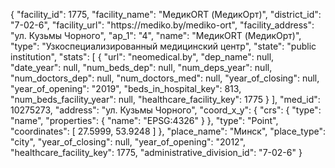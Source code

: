 {
    "facility_id": 1775,
    "facility_name": "МедикORT (МедикОрт)",
    "district_id": "7-02-6",
    "facility_url": "https:\/\/mediko.by\/mediko-ort",
    "facility_address": "ул. Кузьмы Чорного",
    "ap_1": "4",
    "name": "МедикORT (МедикОрт)",
    "type": "Узкоспециализированный медицинский центр",
    "state": "public institution",
    "stats": [
        {
            "url": "neomedical.by",
            "dep_name": null,
            "date_year": null,
            "num_beds_dep": null,
            "num_deps_year": null,
            "num_doctors_dep": null,
            "num_doctors_med": null,
            "year_of_closing": null,
            "year_of_opening": "2019",
            "beds_in_hospital_key": 813,
            "num_beds_facility_year": null,
            "healthcare_facility_key": 1775
        }
    ],
    "med_id": 10275273,
    "address": "ул. Кузьмы Чорного",
    "coord_x_y": {
        "crs": {
            "type": "name",
            "properties": {
                "name": "EPSG:4326"
            }
        },
        "type": "Point",
        "coordinates": [
            27.5999,
            53.9248
        ]
    },
    "place_name": "Минск",
    "place_type": "city",
    "year_of_closing": null,
    "year_of_opening": "2012",
    "healthcare_facility_key": 1775,
    "administrative_division_id": "7-02-6"
}